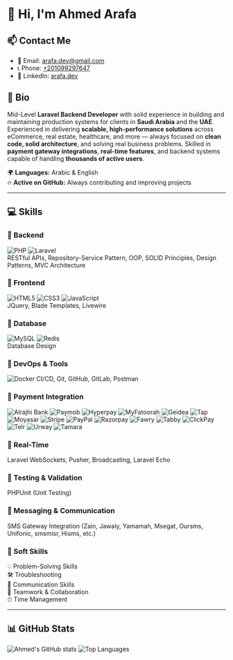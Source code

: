 # 👋 Hi, I'm Ahmed Arafa

## 📫 Contact Me
- 📧 Email: [arafa.dev@gmail.com](mailto:arafa.dev@gmail.com)  
- 📞 Phone: [+201099297647](tel:+201099297647)  
- 🔗 LinkedIn: [arafa.dev](https://www.linkedin.com/in/arafadev/)

## 📝 Bio
Mid-Level **Laravel Backend Developer** with solid experience in building and maintaining production systems for clients in **Saudi Arabia** and the **UAE**. Experienced in delivering **scalable, high-performance solutions** across eCommerce, real estate, healthcare, and more — always focused on **clean code, solid architecture**, and solving real business problems. Skilled in **payment gateway integrations**, **real-time features**, and backend systems capable of handling **thousands of active users**.  

🌍 **Languages:** Arabic & English  
🔥 **Active on GitHub:** Always contributing and improving projects

---

## 💻 Skills

### 🔹 Backend
![PHP](https://img.shields.io/badge/PHP-8.3-blue?style=for-the-badge&logo=php&logoColor=white)
![Laravel](https://img.shields.io/badge/Laravel-10/11-red?style=for-the-badge&logo=laravel&logoColor=white)  
RESTful APIs, Repository-Service Pattern, OOP, SOLID Principles, Design Patterns, MVC Architecture

### 🔹 Frontend
![HTML5](https://img.shields.io/badge/HTML5-E34F26?style=for-the-badge&logo=html5&logoColor=white)
![CSS3](https://img.shields.io/badge/CSS3-1572B6?style=for-the-badge&logo=css3&logoColor=white)
![JavaScript](https://img.shields.io/badge/JavaScript-F7DF1E?style=for-the-badge&logo=javascript&logoColor=black)  
JQuery, Blade Templates, Livewire

### 🔹 Database
![MySQL](https://img.shields.io/badge/MySQL-4479A1?style=for-the-badge&logo=mysql&logoColor=white)
![Redis](https://img.shields.io/badge/Redis-DC382D?style=for-the-badge&logo=redis&logoColor=white)  
Database Design

### 🔹 DevOps & Tools
![Docker](https://img.shields.io/badge/Docker-2496ED?style=for-the-badge&logo=docker&logoColor=white)
CI/CD, Git, GitHub, GitLab, Postman

### 🔹 Payment Integration
![Alrajhi Bank](https://img.shields.io/badge/AlrajhiBank-blue?style=for-the-badge)
![Paymob](https://img.shields.io/badge/Paymob-blue?style=for-the-badge)
![Hyperpay](https://img.shields.io/badge/Hyperpay-blue?style=for-the-badge)
![MyFatoorah](https://img.shields.io/badge/MyFatoorah-blue?style=for-the-badge)
![Geidea](https://img.shields.io/badge/Geidea-blue?style=for-the-badge)
![Tap](https://img.shields.io/badge/Tap-blue?style=for-the-badge)
![Moyasar](https://img.shields.io/badge/Moyasar-blue?style=for-the-badge)
![Stripe](https://img.shields.io/badge/Stripe-6772E5?style=for-the-badge&logo=stripe&logoColor=white)
![PayPal](https://img.shields.io/badge/PayPal-003087?style=for-the-badge&logo=paypal&logoColor=white)
![Razorpay](https://img.shields.io/badge/Razorpay-FF2E2E?style=for-the-badge)
![Fawry](https://img.shields.io/badge/Fawry-blue?style=for-the-badge)
![Tabby](https://img.shields.io/badge/Tabby-blue?style=for-the-badge)
![ClickPay](https://img.shields.io/badge/ClickPay-blue?style=for-the-badge)
![Telr](https://img.shields.io/badge/Telr-blue?style=for-the-badge)
![Urway](https://img.shields.io/badge/Urway-blue?style=for-the-badge)
![Tamara](https://img.shields.io/badge/Tamara-blue?style=for-the-badge)

### 🔹 Real-Time
Laravel WebSockets, Pusher, Broadcasting, Laravel Echo

### 🔹 Testing & Validation
PHPUnit (Unit Testing)

### 🔹 Messaging & Communication
SMS Gateway Integration (Zain, Jawaly, Yamamah, Msegat, Oursms, Unifonic, smsmisr, Hisms, etc.)

### 🔹 Soft Skills
💡 Problem-Solving Skills  
🛠 Troubleshooting  
💬 Communication Skills  
🤝 Teamwork & Collaboration  
⏱ Time Management

---

## 📊 GitHub Stats
![Ahmed's GitHub stats](https://github-readme-stats.vercel.app/api?username=arafadev&show_icons=true&theme=radical&hide_title=true)
![Top Languages](https://github-readme-stats.vercel.app/api/top-langs/?username=arafadev&layout=compact&theme=radical)
